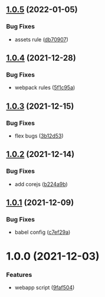 ## [1.0.5](https://github.com/akijoey/webapp/compare/v1.0.4...v1.0.5) (2022-01-05)


### Bug Fixes

* assets rule ([db70907](https://github.com/akijoey/webapp/commit/db7090712d9f11757abbca2e9a87a9d49127c5a0))

## [1.0.4](https://github.com/akijoey/webapp/compare/v1.0.3...v1.0.4) (2021-12-28)


### Bug Fixes

* webpack rules ([5f1c95a](https://github.com/akijoey/webapp/commit/5f1c95ad56c4debf5dc0b33b6f0b702d721d5f51))

## [1.0.3](https://github.com/akijoey/webapp/compare/v1.0.2...v1.0.3) (2021-12-15)


### Bug Fixes

* flex bugs ([3b12d53](https://github.com/akijoey/webapp/commit/3b12d53b942b946495277d914b3bd4c50c964776))

## [1.0.2](https://github.com/akijoey/webapp/compare/v1.0.1...v1.0.2) (2021-12-14)


### Bug Fixes

* add corejs ([b224a9b](https://github.com/akijoey/webapp/commit/b224a9bec08ad98476201c5ea2e4ac3d2e20659d))

## [1.0.1](https://github.com/akijoey/webapp/compare/v1.0.0...v1.0.1) (2021-12-09)


### Bug Fixes

* babel config ([c7ef29a](https://github.com/akijoey/webapp/commit/c7ef29a507e1ac2e4da4e8ba2bd67ecaec7eff2c))

# 1.0.0 (2021-12-03)


### Features

* webapp script ([9faf504](https://github.com/akijoey/webapp/commit/9faf504f9b3d3f4137a3710a3cbb00be28849de6))
